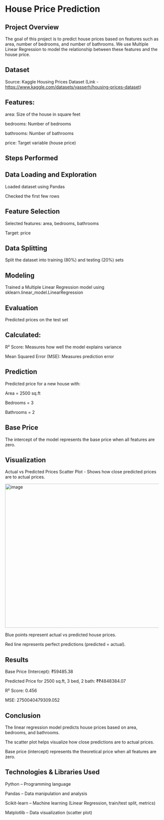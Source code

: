 # House Price Prediction

## Project Overview

The goal of this project is to predict house prices based on features such as area, number of bedrooms, and number of bathrooms. We use Multiple Linear Regression to model the relationship between these features and the house price.

## Dataset

Source: Kaggle Housing Prices Dataset (Link - https://www.kaggle.com/datasets/yasserh/housing-prices-dataset)

## Features:

area: Size of the house in square feet

bedrooms: Number of bedrooms

bathrooms: Number of bathrooms

price: Target variable (house price)

## Steps Performed

## Data Loading and Exploration

Loaded dataset using Pandas

Checked the first few rows

## Feature Selection

Selected features: area, bedrooms, bathrooms

Target: price

## Data Splitting

Split the dataset into training (80%) and testing (20%) sets

## Modeling

Trained a Multiple Linear Regression model using sklearn.linear_model.LinearRegression

## Evaluation

Predicted prices on the test set

## Calculated:

R² Score: Measures how well the model explains variance

Mean Squared Error (MSE): Measures prediction error

## Prediction

Predicted price for a new house with:

Area = 2500 sq.ft

Bedrooms = 3

Bathrooms = 2

## Base Price

The intercept of the model represents the base price when all features are zero.

## Visualization

Actual vs Predicted Prices Scatter Plot - Shows how close predicted prices are to actual prices.

<img width="536" height="470" alt="image" src="https://github.com/user-attachments/assets/700ea4a0-1afd-46ff-9370-499953a46f43" />

Blue points represent actual vs predicted house prices.

Red line represents perfect predictions (predicted = actual).

## Results

Base Price (Intercept):  ₹59485.38

Predicted Price for 2500 sq.ft, 3 bed, 2 bath: ₹₹4848384.07

R² Score: 0.456

MSE: 2750040479309.052

## Conclusion

The linear regression model predicts house prices based on area, bedrooms, and bathrooms.

The scatter plot helps visualize how close predictions are to actual prices.

Base price (intercept) represents the theoretical price when all features are zero.

## Technologies & Libraries Used

Python – Programming language

Pandas – Data manipulation and analysis

Scikit-learn – Machine learning (Linear Regression, train/test split, metrics)

Matplotlib – Data visualization (scatter plot)
